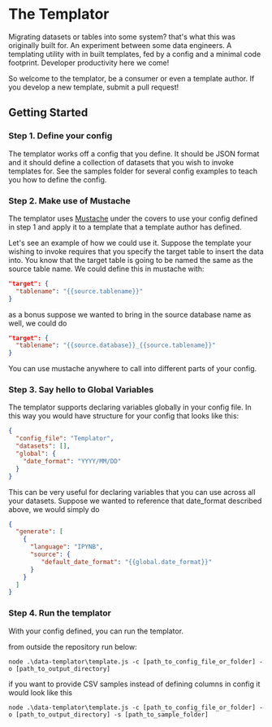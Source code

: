 # The Templator 

Migrating datasets or tables into some system? that's what this was originally built for. An experiment between some data engineers. A templating utility with in built templates, fed by a config and a minimal code footprint. Developer productivity here we come!

So welcome to the templator, be a consumer or even a template author. If you develop a new template, submit a pull request! 

## Getting Started
### Step 1. Define your config

The templator works off a config that you define. It should be JSON format and it should define a collection of datasets that you wish to invoke templates for. See the samples folder for several config examples to teach you how to define the config.

### Step 2. Make use of Mustache

The templator uses [Mustache](https://www.npmjs.com/package/mustache) under the covers to use your config defined in step 1 and apply it to a template that a template author has defined. 

Let's see an example of how we could use it. Suppose the template your wishing to invoke requires that you specify the target table to insert the data into. You know that the target table is going to be named the same as the source table name. We could define this in mustache with:

```json
"target": {
  "tablename": "{{source.tablename}}"
}
```

as a bonus suppose we wanted to bring in the source database name as well, we could do

```json
"target": {
  "tablename": "{{source.database}}_{{source.tablename}}"
}
```

You can use mustache anywhere to call into different parts of your config. 

### Step 3. Say hello to Global Variables

The templator supports declaring variables globally in your config file. In this way you would have structure for your config that looks like this:

```json
{
  "config_file": "Templator",
  "datasets": [],
  "global": {
    "date_format": "YYYY/MM/DD"
  }
}
```
This can be very useful for declaring variables that you can use across all your datasets. Suppose we wanted to reference that date_format described above, we would simply do

```json
{
  "generate": [
    {
      "language": "IPYNB",
      "source": {
         "default_date_format": "{{global.date_format}}"
      }
    }
  ]
}
```

### Step 4. Run the templator

With your config defined, you can run the templator. 

from outside the repository run below:
```console
node .\data-templator\template.js -c [path_to_config_file_or_folder] -o [path_to_output_directory]
```

if you want to provide CSV samples instead of defining columns in config it would look like this
```console
node .\data-templator\template.js -c [path_to_config_file_or_folder] -o [path_to_output_directory] -s [path_to_sample_folder]
```

